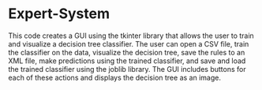 # Expert-System
This code creates a GUI using the tkinter library that allows the user to train and visualize a decision tree classifier. The user can open a CSV file, train the classifier on the data, visualize the decision tree, save the rules to an XML file, make predictions using the trained classifier, and save and load the trained classifier using the joblib library. The GUI includes buttons for each of these actions and displays the decision tree as an image.
